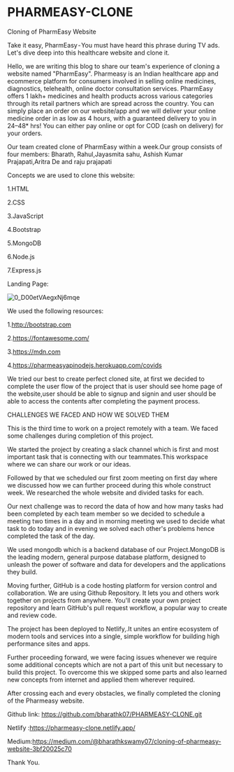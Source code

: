 # PHARMEASY-CLONE
Cloning of PharmEasy Website

Take it easy, PharmEasy - You must have heard this phrase during TV ads. Let's dive deep into this healthcare website and clone it.

Hello, we are writing this blog to share our team's experience of cloning a website named "PharmEasy". Pharmeasy is an Indian healthcare app and ecommerce platform for consumers involved in selling online medicines, diagnostics, telehealth, online doctor consultation services. PharmEasy offers 1 lakh+ medicines and health products across various categories through its retail partners which are spread across the country. You can simply place an order on our website/app and we will deliver your online medicine order in as low as 4 hours, with a guaranteed delivery to you in 24–48* hrs!
You can either pay online or opt for COD (cash on delivery) for your orders.

Our team created clone of PharmEasy within a week.Our group consists of four members: Bharath, Rahul,Jayasmita sahu, Ashish Kumar Prajapati,Aritra De and raju prajapati

Concepts we are used to clone this website:

1.HTML

2.CSS

3.JavaScript

4.Bootstrap

5.MongoDB

6.Node.js

7.Express.js

Landing Page:

![0_D00etVAegxNj6mqe](https://user-images.githubusercontent.com/97445865/161431981-4b03f1df-26e0-4ddb-aa63-b306061619e9.jpeg)

We used the following resources:

1.http://bootstrap.com

2.https://fontawesome.com/

3.https://mdn.com

4.https://pharmeasyapinodejs.herokuapp.com/covids

We tried our best to create perfect cloned site, at first we decided to complete the user flow of the project that is user should see home page of the website,user should be able to signup and signin and user should be able to access the contents after completing the payment process.

CHALLENGES WE FACED AND HOW WE SOLVED THEM

This is the third time to work on a project remotely with a team. We faced some challenges during completion of this project.

We started the project by creating a slack channel which is first and most important task that is connecting with our teammates.This workspace where we can share our work or our ideas.

Followed by that we scheduled our first zoom meeting on first day where we discussed how we can further proceed during this whole construct week. We researched the whole website and divided tasks for each.

Our next challenge was to record the data of how and how many tasks had been completed by each team member so we decided to schedule a meeting two times in a day and in morning meeting we used to decide what task to do today and in evening we solved each other's problems hence completed the task of the day.

We used mongodb which is a backend database of our Project.MongoDB is the leading modern, general purpose database platform, designed to unleash the power of software and data for developers and the applications they build.

Moving further, GitHub is a code hosting platform for version control and collaboration. We are using Github Repository. It lets you and others work together on projects from anywhere. You'll create your own project repository and learn GitHub's pull request workflow, a popular way to create and review code.

The project has been deployed to Netlify,.It unites an entire ecosystem of modern tools and services into a single, simple workflow for building high performance sites and apps.

Further proceeding forward, we were facing issues whenever we require some additional concepts which are not a part of this unit but necessary to build this project. To overcome this we skipped some parts and also learned new concepts from internet and applied them wherever required.

After crossing each and every obstacles, we finally completed the cloning of the Pharmeasy website.

Github link: https://github.com/bharathk07/PHARMEASY-CLONE.git

Netlify :https://pharmeasy-clone.netlify.app/

Medium:https://medium.com/@bharathkswamy07/cloning-of-pharmeasy-website-3bf20025c70

Thank You.
